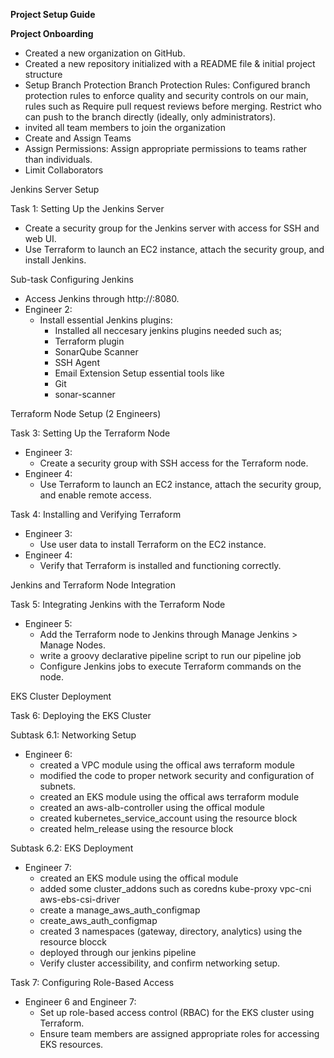 

**Project Setup Guide**

**Project Onboarding**
- Created a new organization on GitHub.
- Created a new repository initialized with a README file & initial project structure
- Setup Branch Protection
  Branch Protection Rules: Configured branch protection rules to enforce quality and security controls on our main, rules such as
  Require pull request reviews before merging.
  Restrict who can push to the branch directly (ideally, only administrators).
- invited all team members to join the organization
- Create and Assign Teams
- Assign Permissions: Assign appropriate permissions to teams rather than individuals.
- Limit Collaborators

Jenkins Server Setup

Task 1: Setting Up the Jenkins Server
  - Create a security group for the Jenkins server with access for SSH and web UI.
  - Use Terraform to launch an EC2 instance, attach the security group, and install Jenkins.

Sub-task Configuring Jenkins

  - Access Jenkins through http://<jenkins-public-ip>:8080.
- Engineer 2:
  - Install essential Jenkins plugins:
    - Installed all neccesary jenkins plugins needed  such as;
    - Terraform plugin
    - SonarQube Scanner
    - SSH Agent
    - Email Extension
  Setup essential tools like
    - Git
    - sonar-scanner

Terraform Node Setup (2 Engineers)

Task 3: Setting Up the Terraform Node
- Engineer 3:
  - Create a security group with SSH access for the Terraform node.
- Engineer 4:
  - Use Terraform to launch an EC2 instance, attach the security group, and enable remote access.

Task 4: Installing and Verifying Terraform
- Engineer 3:
  - Use user data to install Terraform on the EC2 instance.
- Engineer 4:
  - Verify that Terraform is installed and functioning correctly.

Jenkins and Terraform Node Integration

Task 5: Integrating Jenkins with the Terraform Node
- Engineer 5:
  - Add the Terraform node to Jenkins through Manage Jenkins > Manage Nodes.
  - write a groovy declarative pipeline script to run our pipeline job 
  - Configure Jenkins jobs to execute Terraform commands on the node.

EKS Cluster Deployment

Task 6: Deploying the EKS Cluster

Subtask 6.1: Networking Setup
- Engineer 6:
  - created a VPC module using the offical aws terraform module
  - modified the code to proper network security and configuration of subnets.
  - created an EKS module using the offical aws terraform module
  - created an aws-alb-controller using the offical module
  - created  kubernetes_service_account using the resource block
  - created helm_release using the resource block

Subtask 6.2: EKS Deployment
- Engineer 7:
  - created an EKS module using the offical module
  - added some cluster_addons such as
    coredns 
    kube-proxy
    vpc-cni
    aws-ebs-csi-driver
  - create a manage_aws_auth_configmap
  - create_aws_auth_configmap
  - created 3 namespaces (gateway, directory, analytics) using the resource blocck
  - deployed through our jenkins pipeline
  - Verify cluster accessibility, and confirm networking setup.

Task 7: Configuring Role-Based Access
- Engineer 6 and Engineer 7:
  - Set up role-based access control (RBAC) for the EKS cluster using Terraform.
  - Ensure team members are assigned appropriate roles for accessing EKS resources.
